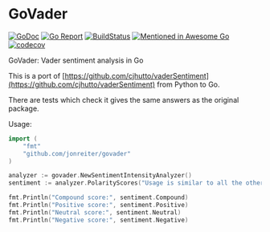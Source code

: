 # GoVader

[![GoDoc](https://godoc.org/github.com/jonreiter/govader?status.svg)](https://godoc.org/github.com/jonreiter/govader)
[![Go Report](https://goreportcard.com/badge/github.com/jonreiter/govader)](https://goreportcard.com/badge/github.com/jonreiter/govader)
[![BuildStatus](https://www.travis-ci.com/jonreiter/govader.svg?branch=master)](https://www.travis-ci.com/github/jonreiter/govader/branches)
[![Mentioned in Awesome Go](https://awesome.re/mentioned-badge-flat.svg)](https://github.com/avelino/awesome-go)
[![codecov](https://codecov.io/gh/jonreiter/govader/branch/master/graph/badge.svg)](https://codecov.io/gh/jonreiter/govader)

GoVader: Vader sentiment analysis in Go

This is a port of [https://github.com/cjhutto/vaderSentiment](https://github.com/cjhutto/vaderSentiment) from
Python to Go.

There are tests which check it gives the same answers as the original package.

Usage:

```go
import (
    "fmt"
    "github.com/jonreiter/govader"
)

analyzer := govader.NewSentimentIntensityAnalyzer()
sentiment := analyzer.PolarityScores("Usage is similar to all the other ports.")

fmt.Println("Compound score:", sentiment.Compound)
fmt.Println("Positive score:", sentiment.Positive)
fmt.Println("Neutral score:", sentiment.Neutral)
fmt.Println("Negative score:", sentiment.Negative)

```
